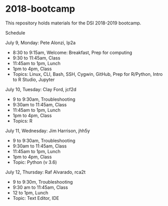 # 2018-bootcamp
This repository holds materials for the DSI 2018-2019 bootcamp.

Schedule

July 9, Monday: Pete Alonzi, lp2a
  - 8:30 to 9:15am, Welcome: Breakfast, Prep for computing
  - 9:30 to 11:45am, Class
  - 11:45am to 1pm, Lunch
  - 1pm to 4pm, Class
  - Topics: Linux, CLI, Bash, SSH, Cygwin, GitHub, Prep for R/Python, Intro to R Studio, Jupyter
  
July 10, Tuesday: Clay Ford, jcf2d
  - 9 to 9:30am, Troubleshooting
  - 9:30am to 11:45am, Class
  - 11:45am to 1pm, Lunch
  - 1pm to 4pm, Class
  - Topics: R
  
July 11, Wednesday: Jim Harrison, jhh5y
  - 9 to 9:30am, Troubleshooting
  - 9:30am to 11:45am, Class
  - 11:45am to 1pm, Lunch
  - 1pm to 4pm, Class
  - Topic: Python (v 3.6)
  
July 12, Thursday: Raf Alvarado, rca2t
  - 9 to 9:30m, Troubleshooting
  - 9:30 am to 11:45am, Class
  - 12 to 1pm, Lunch
  - Topic: Text Editor, IDE
